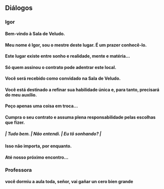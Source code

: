## Diálogos 
### Igor
#### Bem-vindo à Sala de Veludo.
#### Meu nome é Igor, sou o mestre deste lugar. É um prazer conhecê-lo.
#### Este lugar existe entre sonho e realidade, mente e matéria...
#### Só quem assinou o contrato pode adentrar este local.
#### Você será recebido como convidado na Sala de Veludo.
#### Você está destinado a refinar sua habilidade única e, para tanto, precisará do meu auxílio.
#### Peço apenas uma coisa em troca...
#### Cumpra o seu contrato e assuma plena responsabilidade pelas escolhas que fizer.
##### | Tudo bem. | Não entendi. | Eu tô sonhando? |
#### Isso não importa, por enquanto.
#### Até nosso próximo encontro...


### Professora
#### você dormiu a aula toda, señor, vai gañar un cero bien grande
